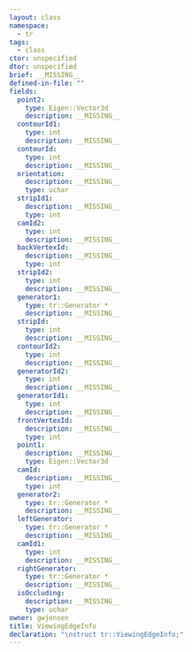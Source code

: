 ```yaml
---
layout: class
namespace:
  - tr
tags:
  - class
ctor: unspecified
dtor: unspecified
brief: __MISSING__
defined-in-file: ""
fields:
  point2:
    type: Eigen::Vector3d
    description: __MISSING__
  contourId1:
    type: int
    description: __MISSING__
  contourId:
    type: int
    description: __MISSING__
  orientation:
    description: __MISSING__
    type: uchar
  stripId1:
    description: __MISSING__
    type: int
  camId2:
    type: int
    description: __MISSING__
  backVertexId:
    description: __MISSING__
    type: int
  stripId2:
    type: int
    description: __MISSING__
  generator1:
    type: tr::Generator *
    description: __MISSING__
  stripId:
    type: int
    description: __MISSING__
  contourId2:
    type: int
    description: __MISSING__
  generatorId2:
    type: int
    description: __MISSING__
  generatorId1:
    type: int
    description: __MISSING__
  frontVertexId:
    description: __MISSING__
    type: int
  point1:
    description: __MISSING__
    type: Eigen::Vector3d
  camId:
    description: __MISSING__
    type: int
  generator2:
    type: tr::Generator *
    description: __MISSING__
  leftGenerator:
    type: tr::Generator *
    description: __MISSING__
  camId1:
    type: int
    description: __MISSING__
  rightGenerator:
    type: tr::Generator *
    description: __MISSING__
  isOccluding:
    description: __MISSING__
    type: uchar
owner: gwjensen
title: ViewingEdgeInfo
declaration: "\nstruct tr::ViewingEdgeInfo;"
---
```

